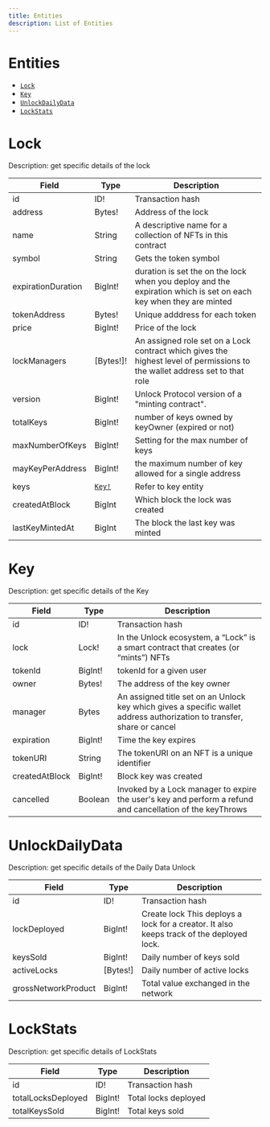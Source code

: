 ```yaml
---
title: Entities
description: List of Entities
---
```



# Entities

- [`Lock`](#lock)
- [`Key`](#key)
- [`UnlockDailyData`](#unlockdailydata)
- [`LockStats`](#lockstats)

# Lock

Description: get specific details of the lock

| Field              | Type           | Description                                                                                                                 |
| ------------------ | -------------- | --------------------------------------------------------------------------------------------------------------------------- |
| id                 | ID!            | Transaction hash                                                                                                            |
| address            | Bytes!         | Address of the lock                                                                                                         |
| name               | String         | A descriptive name for a collection of NFTs in this contract                                                                |
| symbol             | String         | Gets the token symbol                                                                                                       |
| expirationDuration | BigInt!        | duration is set the on the lock when you deploy and the expiration which is set on each key when they are minted            |
| tokenAddress       | Bytes!         | Unique adddress for each token                                                                                              |
| price              | BigInt!        | Price of the lock                                                                                                           |
| lockManagers       | [Bytes!]!      | An assigned role set on a Lock contract which gives the highest level of permissions to the wallet address set to that role |
| version            | BigInt!        | Unlock Protocol version of a "minting contract".                                                                            |
| totalKeys          | BigInt!        | number of keys owned by keyOwner (expired or not)                                                                           |
| maxNumberOfKeys    | BigInt!        | Setting for the max number of keys                                                                                          |
| mayKeyPerAddress   | BigInt!        | the maximum number of key allowed for a single address                                                                      |
| keys               | [`Key!`](#key) | Refer to key entity                                                                                                         |
| createdAtBlock     | BigInt         | Which block the lock was created                                                                                            |
| lastKeyMintedAt    | BigInt         | The block the last key was minted                                                                                           |

# Key

Description: get specific details of the Key

| Field          | Type    | Description                                                                                                             |
| -------------- | ------- | ----------------------------------------------------------------------------------------------------------------------- |
| id             | ID!     | Transaction hash                                                                                                        |
| lock           | Lock!   | In the Unlock ecosystem, a “Lock” is a smart contract that creates (or “mints”) NFTs                                    |
| tokenId        | BigInt! | tokenId for a given user                                                                                                |
| owner          | Bytes!  | The address of the key owner                                                                                            |
| manager        | Bytes   | An assigned title set on an Unlock key which gives a specific wallet address authorization to transfer, share or cancel |
| expiration     | BigInt! | Time the key expires                                                                                                    |
| tokenURI       | String  | The tokenURI on an NFT is a unique identifier                                                                           |
| createdAtBlock | BigInt! | Block key was created                                                                                                   |
| cancelled      | Boolean | Invoked by a Lock manager to expire the user's key and perform a refund and cancellation of the keyThrows               |

# UnlockDailyData

Description: get specific details of the Daily Data Unlock

| Field               | Type     | Description                                                                              |
| ------------------- | -------- | ---------------------------------------------------------------------------------------- |
| id                  | ID!      | Transaction hash                                                                         |
| lockDeployed        | BigInt!  | Create lock This deploys a lock for a creator. It also keeps track of the deployed lock. |
| keysSold            | BigInt!  | Daily number of keys sold                                                                |
| activeLocks         | [Bytes!] | Daily number of active locks                                                             |
| grossNetworkProduct | BigInt!  | Total value exchanged in the network                                                     |

# LockStats

Description: get specific details of LockStats

| Field              | Type    | Description          |
| ------------------ | ------- | -------------------- |
| id                 | ID!     | Transaction hash     |
| totalLocksDeployed | BigInt! | Total locks deployed |
| totalKeysSold      | BigInt! | Total keys sold      |
